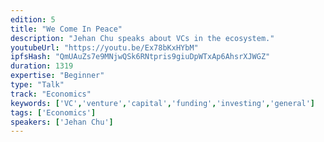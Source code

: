 ```yaml
---
edition: 5
title: "We Come In Peace"
description: "Jehan Chu speaks about VCs in the ecosystem."
youtubeUrl: "https://youtu.be/Ex78bKxHYbM"
ipfsHash: "QmUAuZs7e9MNjwQSk6RNtpris9giuDpWTxAp6AhsrXJWGZ"
duration: 1319
expertise: "Beginner"
type: "Talk"
track: "Economics"
keywords: ['VC','venture','capital','funding','investing','general']
tags: ['Economics']
speakers: ['Jehan Chu']
---
```

